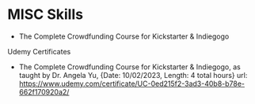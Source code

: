 # MISC Skills

-  The Complete Crowdfunding Course for Kickstarter & Indiegogo


Udemy Certificates

-  The Complete Crowdfunding Course for Kickstarter & Indiegogo, as taught by Dr. Angela Yu, {Date: 10/02/2023, Length: 4 total hours}
url: https://www.udemy.com/certificate/UC-0ed215f2-3ad3-40b8-b78e-662f170920a2/
